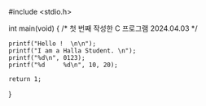 #include <stdio.h>

int main(void)
{
	/*
		첫 번째 작성한 C 프로그램
		2024.04.03
	*/

	printf("Hello !  \n\n");
	printf("I am a Halla Student. \n");
	printf("%d\n", 0123);
	printf("%d     %d\n", 10, 20);

	return 1;
}
